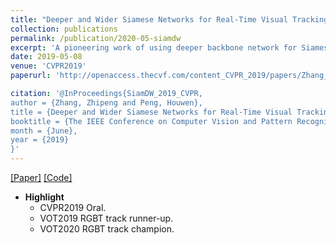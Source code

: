 ```yaml
---
title: "Deeper and Wider Siamese Networks for Real-Time Visual Tracking"
collection: publications
permalink: /publication/2020-05-siamdw
excerpt: 'A pioneering work of using deeper backbone network for Siamese tracking.'
date: 2019-05-08
venue: 'CVPR2019'
paperurl: 'http://openaccess.thecvf.com/content_CVPR_2019/papers/Zhang_Deeper_and_Wider_Siamese_Networks_for_Real-Time_Visual_Tracking_CVPR_2019_paper.pdf'

citation: '@InProceedings{SiamDW_2019_CVPR,
author = {Zhang, Zhipeng and Peng, Houwen},
title = {Deeper and Wider Siamese Networks for Real-Time Visual Tracking},
booktitle = {The IEEE Conference on Computer Vision and Pattern Recognition (CVPR)},
month = {June},
year = {2019}
}'
---
```


[[Paper]](http://openaccess.thecvf.com/content_CVPR_2019/papers/Zhang_Deeper_and_Wider_Siamese_Networks_for_Real-Time_Visual_Tracking_CVPR_2019_paper.pdf) [[Code]](https://github.com/researchmm/TracKit)

- **Highlight**
    - CVPR2019 Oral.
	- VOT2019 RGBT track runner-up.
	- VOT2020 RGBT track champion.

